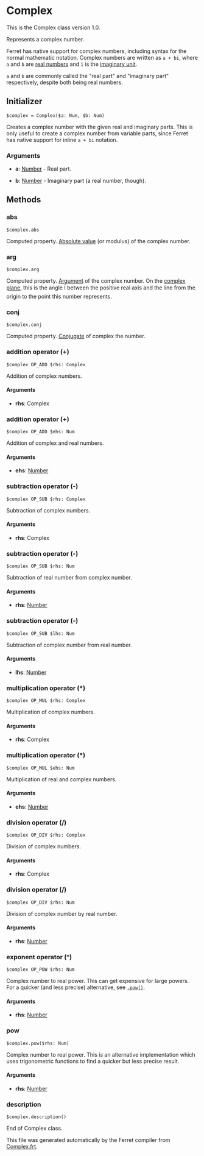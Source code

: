 # Complex

This is the Complex class version 1.0.

Represents a complex number.

Ferret has native support for complex numbers, including syntax for the
normal mathematic notation. Complex numbers are written as `a + bi`, where
`a` and `b` are [real numbers](Number.md) and `i` is the
[imaginary unit](https://en.wikipedia.org/wiki/Imaginary_unit).

`a` and `b` are commonly called the "real part" and "imaginary part"
respectively, despite both being real numbers.


## Initializer

```
$complex = Complex($a: Num, $b: Num)
```

Creates a complex number with the given real and imaginary parts. This is
only useful to create a complex number from variable parts, since Ferret
has native support for inline `a + bi` notation.


### Arguments

* __a__: [Number](/std/doc/Number.md) - Real part.

* __b__: [Number](/std/doc/Number.md) - Imaginary part (a real number, though).

## Methods

### abs

```
$complex.abs
```

Computed property. [Absolute value](https://en.wikipedia.org/wiki/Absolute_value#Complex_numbers)
(or modulus) of the complex number.



### arg

```
$complex.arg
```

Computed property. [Argument](https://en.wikipedia.org/wiki/Argument_(complex_analysis)) of
the complex number. On the
[complex plane](https://en.wikipedia.org/wiki/Complex_plane), this is the
angle Ï between the positive real axis and the line from the origin to the
point this number represents.



### conj

```
$complex.conj
```

Computed property. [Conjugate](https://en.wikipedia.org/wiki/Complex_conjugate) of complex the
number.



### addition operator (+)

```
$complex OP_ADD $rhs: Complex
```

Addition of complex numbers.


#### Arguments

* __rhs__: Complex  



### addition operator (+)

```
$complex OP_ADD $ehs: Num
```

Addition of complex and real numbers.


#### Arguments

* __ehs__: [Number](/std/doc/Number.md)  



### subtraction operator (-)

```
$complex OP_SUB $rhs: Complex
```

Subtraction of complex numbers.


#### Arguments

* __rhs__: Complex  



### subtraction operator (-)

```
$complex OP_SUB $rhs: Num
```

Subtraction of real number from complex number.


#### Arguments

* __rhs__: [Number](/std/doc/Number.md)  



### subtraction operator (-)

```
$complex OP_SUB $lhs: Num
```

Subtraction of complex number from real number.


#### Arguments

* __lhs__: [Number](/std/doc/Number.md)  



### multiplication operator (*)

```
$complex OP_MUL $rhs: Complex
```

Multiplication of complex numbers.


#### Arguments

* __rhs__: Complex  



### multiplication operator (*)

```
$complex OP_MUL $ehs: Num
```

Multiplication of real and complex numbers.


#### Arguments

* __ehs__: [Number](/std/doc/Number.md)  



### division operator (/)

```
$complex OP_DIV $rhs: Complex
```

Division of complex numbers.


#### Arguments

* __rhs__: Complex  



### division operator (/)

```
$complex OP_DIV $rhs: Num
```

Division of complex number by real number.


#### Arguments

* __rhs__: [Number](/std/doc/Number.md)  



### exponent operator (^)

```
$complex OP_POW $rhs: Num
```

Complex number to real power.
This can get expensive for large powers.
For a quicker (and less precise) alternative, see [`.pow()`](#pow).


#### Arguments

* __rhs__: [Number](/std/doc/Number.md)  



### pow

```
$complex.pow($rhs: Num)
```

Complex number to real power. This is an alternative implementation which
uses trigonometric functions to find a quicker but less precise result.


#### Arguments

* __rhs__: [Number](/std/doc/Number.md)  



### description

```
$complex.description()
```







End of Complex class.

This file was generated automatically by the Ferret compiler from
[Complex.frt](../Complex.frt).